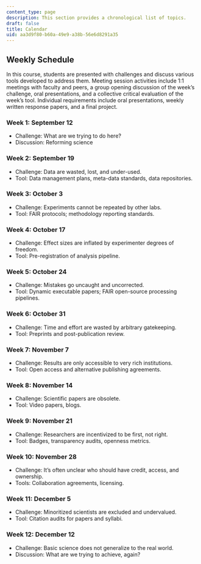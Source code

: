 ```yaml
---
content_type: page
description: This section provides a chronological list of topics.
draft: false
title: Calendar
uid: aa3d9f80-b60a-49e9-a38b-56e6d8291a35
---
```

## Weekly Schedule

In this course, students are presented with challenges and discuss various tools developed to address them. Meeting session activities include 1:1 meetings with faculty and peers, a group opening discussion of the week’s challenge, oral presentations, and a collective critical evaluation of the week’s tool. Individual requirements include oral presentations, weekly written response papers, and a final project.

### Week 1: September 12

- Challenge: What are we trying to do here? 
- Discussion: Reforming science 

### Week 2: September 19

- Challenge: Data are wasted, lost, and under-used. 
- Tool: Data management plans, meta-data standards, data repositories. 

### Week 3: October 3 

- Challenge: Experiments cannot be repeated by other labs. 
- Tool: FAIR protocols; methodology reporting standards. 

### Week 4: October 17 

- Challenge: Effect sizes are inflated by experimenter degrees of freedom. 
- Tool: Pre-registration of analysis pipeline. 

### Week 5: October 24

- Challenge: Mistakes go uncaught and uncorrected.
- Tool: Dynamic executable papers; FAIR open-source processing pipelines.

### Week 6: October 31

- Challenge: Time and effort are wasted by arbitrary gatekeeping.
- Tool: Preprints and post-publication review.

### Week 7: November 7

- Challenge: Results are only accessible to very rich institutions.
- Tool: Open access and alternative publishing agreements.

### Week 8: November 14

- Challenge: Scientific papers are obsolete.
- Tool: Video papers, blogs.

### Week 9: November 21

- Challenge: Researchers are incentivized to be first, not right.
- Tool: Badges, transparency audits, openness metrics.

### Week 10: November 28 

- Challenge: It’s often unclear who should have credit, access, and ownership.
- Tools: Collaboration agreements, licensing.

### Week 11: December 5

- Challenge: Minoritized scientists are excluded and undervalued.
- Tool: Citation audits for papers and syllabi.

### Week 12: December 12

- Challenge: Basic science does not generalize to the real world.
- Discussion: What are we trying to achieve, again?